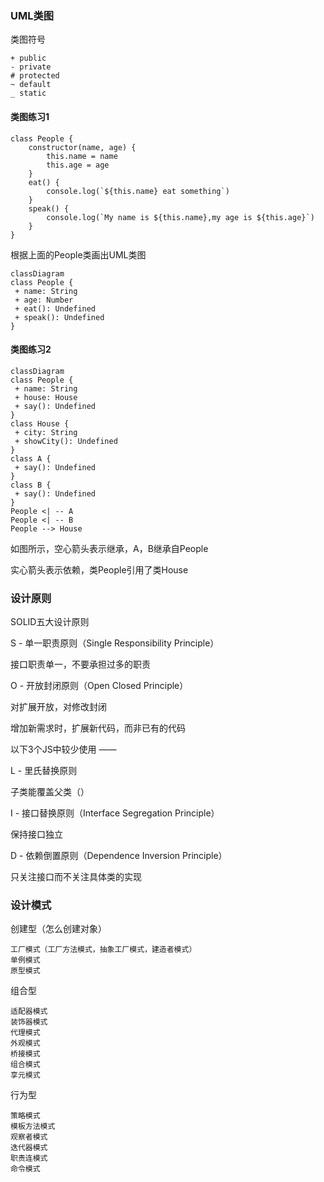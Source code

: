### UML类图

类图符号

```
+ public
- private
# protected
~ default
_ static
```



#### 类图练习1

```
class People {
    constructor(name, age) {
        this.name = name
        this.age = age
    }
    eat() {
        console.log(`${this.name} eat something`)
    }
    speak() {
        console.log(`My name is ${this.name},my age is ${this.age}`)
    }
}
```

根据上面的People类画出UML类图

```mermaid
classDiagram
class People {
 + name: String
 + age: Number
 + eat(): Undefined
 + speak(): Undefined
}
```



#### 类图练习2

```mermaid
classDiagram
class People {
 + name: String
 + house: House
 + say(): Undefined
}
class House {
 + city: String
 + showCity(): Undefined
}
class A {
 + say(): Undefined
}
class B {
 + say(): Undefined
}
People <| -- A
People <| -- B
People --> House
```

如图所示，空心箭头表示继承，A，B继承自People

实心箭头表示依赖，类People引用了类House



### 设计原则

SOLID五大设计原则

S - 单一职责原则（Single Responsibility Principle）

接口职责单一，不要承担过多的职责

O - 开放封闭原则（Open Closed Principle）

对扩展开放，对修改封闭

增加新需求时，扩展新代码，而非已有的代码

以下3个JS中较少使用 ——

L - 里氏替换原则

子类能覆盖父类（）

I - 接口替换原则（Interface Segregation Principle）

保持接口独立

D - 依赖倒置原则（Dependence Inversion Principle）

只关注接口而不关注具体类的实现



### 设计模式

创建型（怎么创建对象）

```
工厂模式（工厂方法模式，抽象工厂模式，建造者模式）
单例模式
原型模式
```

组合型

```
适配器模式
装饰器模式
代理模式
外观模式
桥接模式
组合模式
享元模式
```

行为型

```
策略模式
模板方法模式
观察者模式
迭代器模式
职责连模式
命令模式
```

